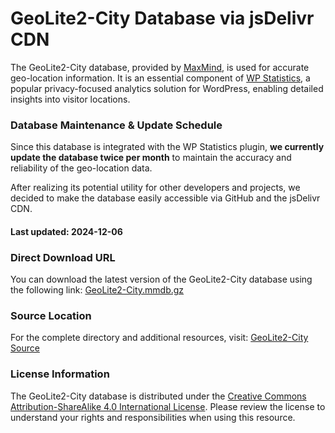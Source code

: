 # GeoLite2-City Database via jsDelivr CDN

The GeoLite2-City database, provided by [MaxMind](https://www.maxmind.com/), is used for accurate geo-location information. It is an essential component of [WP Statistics](https://wordpress.org/plugins/wp-statistics/), a popular privacy-focused analytics solution for WordPress, enabling detailed insights into visitor locations.

### Database Maintenance & Update Schedule
Since this database is integrated with the WP Statistics plugin, **we currently update the database twice per month** to maintain the accuracy and reliability of the geo-location data.

After realizing its potential utility for other developers and projects, we decided to make the database easily accessible via GitHub and the jsDelivr CDN.

#### Last updated: 2024-12-06

### Direct Download URL
You can download the latest version of the GeoLite2-City database using the following link: [GeoLite2-City.mmdb.gz](https://cdn.jsdelivr.net/npm/geolite2-city/GeoLite2-City.mmdb.gz)

### Source Location
For the complete directory and additional resources, visit: [GeoLite2-City Source](https://cdn.jsdelivr.net/npm/geolite2-city/)

### License Information
The GeoLite2-City database is distributed under the [Creative Commons Attribution-ShareAlike 4.0 International License](https://creativecommons.org/licenses/by-sa/4.0/). Please review the license to understand your rights and responsibilities when using this resource.
